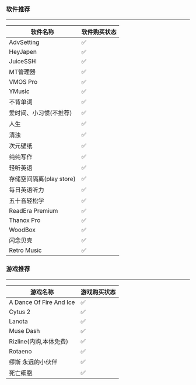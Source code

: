 ### 软件推荐

---
| 软件名称          | 软件购买状态 |
|-------------------|--------------|
| AdvSetting           | ✅           |
| HeyJapen           | ✅           |
| JuiceSSH | ✅           |
| MT管理器         | ✅           |
| VMOS Pro           | ✅           |
| YMusic          | ✅           |
| 不背单词 | ✅           |
| 爱时间、小习惯(不推荐) | ✅           |
| 人生   | ✅           |
| 清浊 | ✅           |
| 次元壁纸 | ✅           |
| 纯纯写作   | ✅           |
| 轻听英语 | ✅           |
| 存储空间隔离(play store)           | ✅           |
| 每日英语听力 | ✅           |
| 五十音轻松学 | ✅           |
| ReadEra Premium           | ✅           |
| Thanox Pro           | ✅           |
| WoodBox | ✅           |
| 闪念贝壳 | ✅ |
| Retro Music | ✅ |

### 游戏推荐

---
| 游戏名称                  | 游戏购买状态 |
|---------------------------|--------------|
| A Dance Of Fire And Ice   | ✅           |
| Cytus 2                   | ✅           |
| Lanota                    | ✅           |
| Muse Dash                 | ✅           |
| Rizline(内购,本体免费)      | ✅           |
| Rotaeno                   | ✅           |
| 缪斯 永远的小伙伴            | ✅           |
| 死亡细胞                    | ✅           |